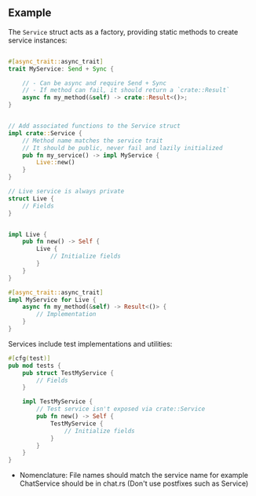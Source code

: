 ## Example

The `Service` struct acts as a factory, providing static methods to create service instances:

```rust

#[async_trait::async_trait]
trait MyService: Send + Sync {

    // - Can be async and require Send + Sync
    // - If method can fail, it should return a `crate::Result`
    async fn my_method(&self) -> crate::Result<()>;
}


// Add associated functions to the Service struct
impl crate::Service {
    // Method name matches the service trait
    // It should be public, never fail and lazily initialized
    pub fn my_service() -> impl MyService {
        Live::new()
    }
}

// Live service is always private
struct Live {
    // Fields
}


impl Live {
    pub fn new() -> Self {
        Live {
            // Initialize fields
        }
    }
}

#[async_trait::async_trait]
impl MyService for Live {
    async fn my_method(&self) -> Result<()> {
        // Implementation
    }
}
```

Services include test implementations and utilities:

```rust
#[cfg(test)]
pub mod tests {
    pub struct TestMyService {
        // Fields
    }

    impl TestMyService {
        // Test service isn't exposed via crate::Service
        pub fn new() -> Self {
            TestMyService {
                // Initialize fields
            }
        }
    }
}
```

- Nomenclature: File names should match the service name for example ChatService should be in chat.rs (Don't use postfixes such as Service)
